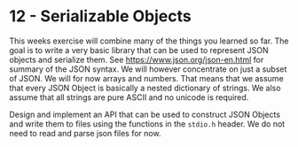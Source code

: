 # 12 - Serializable Objects
This weeks exercise will combine many of the things you learned so far.
The goal is to write a very basic library that can be used to represent
JSON objects and serialize them.
See https://www.json.org/json-en.html for summary of the JSON
syntax. We will however concentrate on just a subset of JSON.
We will for now arrays and numbers. That means that we assume that
every JSON Object is basically a nested dictionary of strings.
We also assume that all strings are pure ASCII and no unicode is required.

Design and implement an API that can be used to construct
JSON Objects and write them to files using the functions in
the `stdio.h` header. We do not need to read and parse json
files for now.